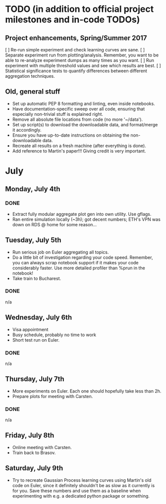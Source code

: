# TODO (in addition to official project milestones and in-code TODOs)
## Project enhancements, Spring/Summer 2017
 [ ] Re-run simple experiment and check learning curves are sane.
 [ ] Separate experiment run from plotting/analysis. Remember, you want
     to be able to re-analyze experiment dumps as many times as you want.
 [ ] Run experiment with multiple threshold values and see which results
     are best.
 [ ] Statistical significance tests to quantify differences between
     different aggregation techniques.


## Old, general stuff
 * Set up automatic PEP 8 formatting and linting, even inside notebooks.
 * Have documentation-specific sweep over all code, ensuring that especially
   non-trivial stuff is explained right.
 * Remove all absolute file locations from code (no more '~/data').
 * Set up script(s) to download the downloadable data, and format/merge it
   accordingly.
 * Ensure you have up-to-date instructions on obtaining the non-downloadable
   data.
 * Recreate all results on a fresh machine (after everything is done).
 * Add reference to Martin's paper!!! Giving credit is very important.

# July
## Monday, July 4th
### DONE
 * Extract fully modular aggregate plot gen into own utility. Use gflags.
 * Ran entire simulation locally (~3h); got decent numbers; ETH's VPN was down
   on RDS @ home for some reason...

## Tuesday, July 5th
 * Run serious job on Euler aggregating all topics.
 * Do a little bit of investigation regarding your code speed. Remember, you
   can always scrap notebook support if it makes your code considerably faster.
   Use more detailed profiler than %prun in the notebook!
 * Take train to Bucharest.
### DONE
 n/a

## Wednesday, July 6th
 * Visa appointment
 * Busy schedule, probably no time to work
 * Short test run on Euler.
### DONE
 n/a

## Thursday, July 7th
 * More experiments on Euler. Each one should hopefully take less than 2h.
 * Prepare plots for meeting with Carsten.
### DONE
 n/a

## Friday, July 8th
 * Online meeting with Carsten.
 * Train back to Brasov.

## Saturday, July 9th
 * Try to recreate Gaussian Process learning curves using Martin's old code
   on Euler, since it definitely shouldn't be as slow as it currently is for
   you. Save these numbers and use them as a baseline when experimenting with
   e.g. a dedicated python package or something.
